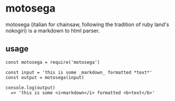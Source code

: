 # motosega

motosega (italian for chainsaw, following the tradition of ruby land's nokogiri) is a markdown to html parser.

## usage

```
const motosega = require('motosega')

const input = 'this is some _markdown_ formatted *text*'
const output = motosega(input)

console.log(output)
  => 'this is some <i>markdown</i> formatted <b>text</b>'
```

